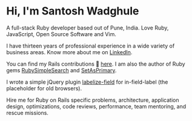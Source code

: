 # Hi, I'm Santosh Wadghule

A full-stack Ruby developer based out of Pune, India. Love Ruby, JavaScript, 
Open Source Software and Vim.

I have thirteen years of professional experience in a wide variety of business areas.
Know more about me on [LinkedIn](https://www.linkedin.com/in/santosh-wadghule).

You can find my Rails contributions 💎 [here](http://contributors.rubyonrails.org/contributors/santosh-wadghule/commits).
I am also the author of Ruby gems [RubySimpleSearch](https://github.com/mechanicles/ruby_simple_search)
and [SetAsPrimary](https://github.com/mechanicles/set_as_primary).

I wrote a simple jQuery plugin [labelize-field](https://github.com/mechanicles/labelize-field)
for in-field-label (the placeholder for old browsers).

Hire me for Ruby on Rails specific problems, architecture, application design, 
optimizations, code reviews, performance, team mentoring, and rescue missions.
